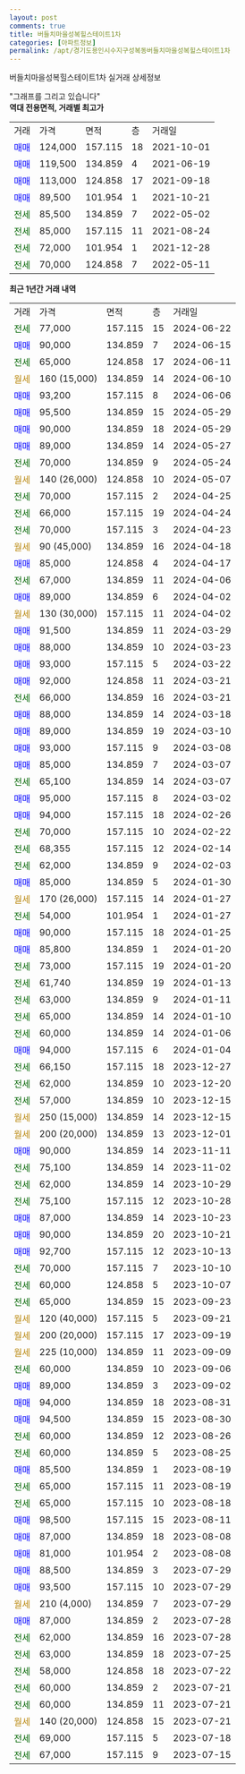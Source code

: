 ```yaml
---
layout: post
comments: true
title: 버들치마을성복힐스테이트1차
categories: [아파트정보]
permalink: /apt/경기도용인시수지구성복동버들치마을성복힐스테이트1차
---
```


버들치마을성복힐스테이트1차 실거래 상세정보

<script type="text/javascript">
  google.charts.load('current', {'packages':['line', 'corechart']});
  google.charts.setOnLoadCallback(drawChart);

  function drawChart() {
    var data = new google.visualization.DataTable();
    data.addColumn('date', '거래일');
    data.addColumn('number', "매매");
    data.addColumn('number', "전세");
    data.addColumn('number', "전매");

    data.addRows([[new Date(Date.parse("2024-06-22")), null, 77000, null], [new Date(Date.parse("2024-06-15")), 90000, null, null], [new Date(Date.parse("2024-06-11")), null, 65000, null], [new Date(Date.parse("2024-06-10")), null, null, null], [new Date(Date.parse("2024-06-06")), 93200, null, null], [new Date(Date.parse("2024-05-29")), 95500, null, null], [new Date(Date.parse("2024-05-29")), 90000, null, null], [new Date(Date.parse("2024-05-27")), 89000, null, null], [new Date(Date.parse("2024-05-24")), null, 70000, null], [new Date(Date.parse("2024-05-07")), null, null, null], [new Date(Date.parse("2024-04-25")), null, 70000, null], [new Date(Date.parse("2024-04-24")), null, 66000, null], [new Date(Date.parse("2024-04-23")), null, 70000, null], [new Date(Date.parse("2024-04-18")), null, null, null], [new Date(Date.parse("2024-04-17")), 85000, null, null], [new Date(Date.parse("2024-04-06")), null, 67000, null], [new Date(Date.parse("2024-04-02")), 89000, null, null], [new Date(Date.parse("2024-04-02")), null, null, null], [new Date(Date.parse("2024-03-29")), 91500, null, null], [new Date(Date.parse("2024-03-23")), 88000, null, null], [new Date(Date.parse("2024-03-22")), 93000, null, null], [new Date(Date.parse("2024-03-21")), 92000, null, null], [new Date(Date.parse("2024-03-21")), null, 66000, null], [new Date(Date.parse("2024-03-18")), 88000, null, null], [new Date(Date.parse("2024-03-10")), 89000, null, null], [new Date(Date.parse("2024-03-08")), 93000, null, null], [new Date(Date.parse("2024-03-07")), 85000, null, null], [new Date(Date.parse("2024-03-07")), null, 65100, null], [new Date(Date.parse("2024-03-02")), 95000, null, null], [new Date(Date.parse("2024-02-26")), 94000, null, null], [new Date(Date.parse("2024-02-22")), null, 70000, null], [new Date(Date.parse("2024-02-14")), null, 68355, null], [new Date(Date.parse("2024-02-03")), null, 62000, null], [new Date(Date.parse("2024-01-30")), 85000, null, null], [new Date(Date.parse("2024-01-27")), null, null, null], [new Date(Date.parse("2024-01-27")), null, 54000, null], [new Date(Date.parse("2024-01-25")), 90000, null, null], [new Date(Date.parse("2024-01-20")), 85800, null, null], [new Date(Date.parse("2024-01-20")), null, 73000, null], [new Date(Date.parse("2024-01-13")), null, 61740, null], [new Date(Date.parse("2024-01-11")), null, 63000, null], [new Date(Date.parse("2024-01-10")), null, 65000, null], [new Date(Date.parse("2024-01-06")), null, 60000, null], [new Date(Date.parse("2024-01-04")), 94000, null, null], [new Date(Date.parse("2023-12-27")), null, 66150, null], [new Date(Date.parse("2023-12-20")), null, 62000, null], [new Date(Date.parse("2023-12-15")), null, 57000, null], [new Date(Date.parse("2023-12-15")), null, null, null], [new Date(Date.parse("2023-12-01")), null, null, null], [new Date(Date.parse("2023-11-11")), 90000, null, null], [new Date(Date.parse("2023-11-02")), null, 75100, null], [new Date(Date.parse("2023-10-29")), null, 62000, null], [new Date(Date.parse("2023-10-28")), null, 75100, null], [new Date(Date.parse("2023-10-23")), 87000, null, null], [new Date(Date.parse("2023-10-21")), 90000, null, null], [new Date(Date.parse("2023-10-13")), 92700, null, null], [new Date(Date.parse("2023-10-10")), null, 70000, null], [new Date(Date.parse("2023-10-07")), null, 60000, null], [new Date(Date.parse("2023-09-23")), null, 65000, null], [new Date(Date.parse("2023-09-21")), null, null, null], [new Date(Date.parse("2023-09-19")), null, null, null], [new Date(Date.parse("2023-09-09")), null, null, null], [new Date(Date.parse("2023-09-06")), null, 60000, null], [new Date(Date.parse("2023-09-02")), 89000, null, null], [new Date(Date.parse("2023-08-31")), 94000, null, null], [new Date(Date.parse("2023-08-30")), 94500, null, null], [new Date(Date.parse("2023-08-26")), null, 60000, null], [new Date(Date.parse("2023-08-25")), null, 60000, null], [new Date(Date.parse("2023-08-19")), 85500, null, null], [new Date(Date.parse("2023-08-19")), null, 65000, null], [new Date(Date.parse("2023-08-18")), null, 65000, null], [new Date(Date.parse("2023-08-11")), 98500, null, null], [new Date(Date.parse("2023-08-08")), 87000, null, null], [new Date(Date.parse("2023-08-08")), 81000, null, null], [new Date(Date.parse("2023-07-29")), 88500, null, null], [new Date(Date.parse("2023-07-29")), 93500, null, null], [new Date(Date.parse("2023-07-29")), null, null, null], [new Date(Date.parse("2023-07-28")), 87000, null, null], [new Date(Date.parse("2023-07-28")), null, 62000, null], [new Date(Date.parse("2023-07-25")), null, 63000, null], [new Date(Date.parse("2023-07-22")), null, 58000, null], [new Date(Date.parse("2023-07-21")), null, 60000, null], [new Date(Date.parse("2023-07-21")), null, 60000, null], [new Date(Date.parse("2023-07-21")), null, null, null], [new Date(Date.parse("2023-07-18")), null, 69000, null], [new Date(Date.parse("2023-07-15")), null, 67000, null]]);

    var options = {
      hAxis: {
        format: 'yyyy/MM/dd'
      },    
      lineWidth: 0,
      pointsVisible: true,    
      title: '최근 1년간 유형별 실거래가 분포',
      legend: { position: 'bottom' }
    };

    var formatter = new google.visualization.NumberFormat({pattern:'###,###'} );
    formatter.format(data, 1);
    formatter.format(data, 2);
    
    setTimeout(function() {
        var chart = new google.visualization.LineChart(document.getElementById('columnchart_material'));
        chart.draw(data, (options));
        document.getElementById('loading').style.display = 'none';
    }, 200);
  }
</script>


<div id="loading" style="z-index:20; display: block; margin-left: 0px">"그래프를 그리고 있습니다"</div>
<div id="columnchart_material" style="width: 95%; margin-left: 0px; display: block"></div>
<!-- contents start -->
<b>역대 전용면적, 거래별 최고가</b>
<table class="sortable">
    <tr>
      <td>거래</td>
      <td>가격</td>
      <td>면적</td>
      <td>층</td>
      <td>거래일</td>
    </tr>
        <tr>
          <td><a style="color: blue">매매</a></td>
          <td>124,000</td>
          <td>157.115</td>
          <td>18</td>
          <td>2021-10-01</td>
        </tr>            <tr>
          <td><a style="color: blue">매매</a></td>
          <td>119,500</td>
          <td>134.859</td>
          <td>4</td>
          <td>2021-06-19</td>
        </tr>            <tr>
          <td><a style="color: blue">매매</a></td>
          <td>113,000</td>
          <td>124.858</td>
          <td>17</td>
          <td>2021-09-18</td>
        </tr>            <tr>
          <td><a style="color: blue">매매</a></td>
          <td>89,500</td>
          <td>101.954</td>
          <td>1</td>
          <td>2021-10-21</td>
        </tr>        
        <tr>
              <td><a style="color: darkgreen">전세</a></td>
              <td>85,500</td>
              <td>134.859</td>
              <td>7</td>
              <td>2022-05-02</td>
            </tr>            <tr>
              <td><a style="color: darkgreen">전세</a></td>
              <td>85,000</td>
              <td>157.115</td>
              <td>11</td>
              <td>2021-08-24</td>
            </tr>            <tr>
              <td><a style="color: darkgreen">전세</a></td>
              <td>72,000</td>
              <td>101.954</td>
              <td>1</td>
              <td>2021-12-28</td>
            </tr>            <tr>
              <td><a style="color: darkgreen">전세</a></td>
              <td>70,000</td>
              <td>124.858</td>
              <td>7</td>
              <td>2022-05-11</td>
            </tr>        
    
</table>

<b>최근 1년간 거래 내역</b>

<table class="sortable">
    <tr>
      <td>거래</td>
      <td>가격</td>
      <td>면적</td>
      <td>층</td>
      <td>거래일</td>
    </tr>
    <tr>
      <td><a style="color: darkgreen">전세</a></td>
      <td>77,000</td>
      <td>157.115</td>
      <td>15</td>
      <td>2024-06-22</td>
    </tr>          <tr>
      <td><a style="color: blue">매매</a></td>
      <td>90,000</td>
      <td>134.859</td>
      <td>7</td>
      <td>2024-06-15</td>
    </tr>          <tr>
      <td><a style="color: darkgreen">전세</a></td>
      <td>65,000</td>
      <td>124.858</td>
      <td>17</td>
      <td>2024-06-11</td>
    </tr>          <tr>
      <td><a style="color: darkgoldenrod">월세</a></td>
      <td>160 (15,000)</td>
      <td>134.859</td>
      <td>14</td>
      <td>2024-06-10</td>
    </tr>          <tr>
      <td><a style="color: blue">매매</a></td>
      <td>93,200</td>
      <td>157.115</td>
      <td>8</td>
      <td>2024-06-06</td>
    </tr>          <tr>
      <td><a style="color: blue">매매</a></td>
      <td>95,500</td>
      <td>134.859</td>
      <td>15</td>
      <td>2024-05-29</td>
    </tr>          <tr>
      <td><a style="color: blue">매매</a></td>
      <td>90,000</td>
      <td>134.859</td>
      <td>18</td>
      <td>2024-05-29</td>
    </tr>          <tr>
      <td><a style="color: blue">매매</a></td>
      <td>89,000</td>
      <td>134.859</td>
      <td>14</td>
      <td>2024-05-27</td>
    </tr>          <tr>
      <td><a style="color: darkgreen">전세</a></td>
      <td>70,000</td>
      <td>134.859</td>
      <td>9</td>
      <td>2024-05-24</td>
    </tr>          <tr>
      <td><a style="color: darkgoldenrod">월세</a></td>
      <td>140 (26,000)</td>
      <td>124.858</td>
      <td>10</td>
      <td>2024-05-07</td>
    </tr>          <tr>
      <td><a style="color: darkgreen">전세</a></td>
      <td>70,000</td>
      <td>157.115</td>
      <td>2</td>
      <td>2024-04-25</td>
    </tr>          <tr>
      <td><a style="color: darkgreen">전세</a></td>
      <td>66,000</td>
      <td>157.115</td>
      <td>19</td>
      <td>2024-04-24</td>
    </tr>          <tr>
      <td><a style="color: darkgreen">전세</a></td>
      <td>70,000</td>
      <td>157.115</td>
      <td>3</td>
      <td>2024-04-23</td>
    </tr>          <tr>
      <td><a style="color: darkgoldenrod">월세</a></td>
      <td>90 (45,000)</td>
      <td>134.859</td>
      <td>16</td>
      <td>2024-04-18</td>
    </tr>          <tr>
      <td><a style="color: blue">매매</a></td>
      <td>85,000</td>
      <td>124.858</td>
      <td>4</td>
      <td>2024-04-17</td>
    </tr>          <tr>
      <td><a style="color: darkgreen">전세</a></td>
      <td>67,000</td>
      <td>134.859</td>
      <td>11</td>
      <td>2024-04-06</td>
    </tr>          <tr>
      <td><a style="color: blue">매매</a></td>
      <td>89,000</td>
      <td>134.859</td>
      <td>6</td>
      <td>2024-04-02</td>
    </tr>          <tr>
      <td><a style="color: darkgoldenrod">월세</a></td>
      <td>130 (30,000)</td>
      <td>157.115</td>
      <td>11</td>
      <td>2024-04-02</td>
    </tr>          <tr>
      <td><a style="color: blue">매매</a></td>
      <td>91,500</td>
      <td>134.859</td>
      <td>11</td>
      <td>2024-03-29</td>
    </tr>          <tr>
      <td><a style="color: blue">매매</a></td>
      <td>88,000</td>
      <td>134.859</td>
      <td>10</td>
      <td>2024-03-23</td>
    </tr>          <tr>
      <td><a style="color: blue">매매</a></td>
      <td>93,000</td>
      <td>157.115</td>
      <td>5</td>
      <td>2024-03-22</td>
    </tr>          <tr>
      <td><a style="color: blue">매매</a></td>
      <td>92,000</td>
      <td>124.858</td>
      <td>11</td>
      <td>2024-03-21</td>
    </tr>          <tr>
      <td><a style="color: darkgreen">전세</a></td>
      <td>66,000</td>
      <td>134.859</td>
      <td>16</td>
      <td>2024-03-21</td>
    </tr>          <tr>
      <td><a style="color: blue">매매</a></td>
      <td>88,000</td>
      <td>134.859</td>
      <td>14</td>
      <td>2024-03-18</td>
    </tr>          <tr>
      <td><a style="color: blue">매매</a></td>
      <td>89,000</td>
      <td>134.859</td>
      <td>19</td>
      <td>2024-03-10</td>
    </tr>          <tr>
      <td><a style="color: blue">매매</a></td>
      <td>93,000</td>
      <td>157.115</td>
      <td>9</td>
      <td>2024-03-08</td>
    </tr>          <tr>
      <td><a style="color: blue">매매</a></td>
      <td>85,000</td>
      <td>134.859</td>
      <td>7</td>
      <td>2024-03-07</td>
    </tr>          <tr>
      <td><a style="color: darkgreen">전세</a></td>
      <td>65,100</td>
      <td>134.859</td>
      <td>14</td>
      <td>2024-03-07</td>
    </tr>          <tr>
      <td><a style="color: blue">매매</a></td>
      <td>95,000</td>
      <td>157.115</td>
      <td>8</td>
      <td>2024-03-02</td>
    </tr>          <tr>
      <td><a style="color: blue">매매</a></td>
      <td>94,000</td>
      <td>157.115</td>
      <td>18</td>
      <td>2024-02-26</td>
    </tr>          <tr>
      <td><a style="color: darkgreen">전세</a></td>
      <td>70,000</td>
      <td>157.115</td>
      <td>10</td>
      <td>2024-02-22</td>
    </tr>          <tr>
      <td><a style="color: darkgreen">전세</a></td>
      <td>68,355</td>
      <td>157.115</td>
      <td>12</td>
      <td>2024-02-14</td>
    </tr>          <tr>
      <td><a style="color: darkgreen">전세</a></td>
      <td>62,000</td>
      <td>134.859</td>
      <td>9</td>
      <td>2024-02-03</td>
    </tr>          <tr>
      <td><a style="color: blue">매매</a></td>
      <td>85,000</td>
      <td>134.859</td>
      <td>5</td>
      <td>2024-01-30</td>
    </tr>          <tr>
      <td><a style="color: darkgoldenrod">월세</a></td>
      <td>170 (26,000)</td>
      <td>157.115</td>
      <td>14</td>
      <td>2024-01-27</td>
    </tr>          <tr>
      <td><a style="color: darkgreen">전세</a></td>
      <td>54,000</td>
      <td>101.954</td>
      <td>1</td>
      <td>2024-01-27</td>
    </tr>          <tr>
      <td><a style="color: blue">매매</a></td>
      <td>90,000</td>
      <td>157.115</td>
      <td>18</td>
      <td>2024-01-25</td>
    </tr>          <tr>
      <td><a style="color: blue">매매</a></td>
      <td>85,800</td>
      <td>134.859</td>
      <td>1</td>
      <td>2024-01-20</td>
    </tr>          <tr>
      <td><a style="color: darkgreen">전세</a></td>
      <td>73,000</td>
      <td>157.115</td>
      <td>19</td>
      <td>2024-01-20</td>
    </tr>          <tr>
      <td><a style="color: darkgreen">전세</a></td>
      <td>61,740</td>
      <td>134.859</td>
      <td>19</td>
      <td>2024-01-13</td>
    </tr>          <tr>
      <td><a style="color: darkgreen">전세</a></td>
      <td>63,000</td>
      <td>134.859</td>
      <td>9</td>
      <td>2024-01-11</td>
    </tr>          <tr>
      <td><a style="color: darkgreen">전세</a></td>
      <td>65,000</td>
      <td>134.859</td>
      <td>14</td>
      <td>2024-01-10</td>
    </tr>          <tr>
      <td><a style="color: darkgreen">전세</a></td>
      <td>60,000</td>
      <td>134.859</td>
      <td>14</td>
      <td>2024-01-06</td>
    </tr>          <tr>
      <td><a style="color: blue">매매</a></td>
      <td>94,000</td>
      <td>157.115</td>
      <td>6</td>
      <td>2024-01-04</td>
    </tr>          <tr>
      <td><a style="color: darkgreen">전세</a></td>
      <td>66,150</td>
      <td>157.115</td>
      <td>18</td>
      <td>2023-12-27</td>
    </tr>          <tr>
      <td><a style="color: darkgreen">전세</a></td>
      <td>62,000</td>
      <td>134.859</td>
      <td>10</td>
      <td>2023-12-20</td>
    </tr>          <tr>
      <td><a style="color: darkgreen">전세</a></td>
      <td>57,000</td>
      <td>134.859</td>
      <td>10</td>
      <td>2023-12-15</td>
    </tr>          <tr>
      <td><a style="color: darkgoldenrod">월세</a></td>
      <td>250 (15,000)</td>
      <td>134.859</td>
      <td>14</td>
      <td>2023-12-15</td>
    </tr>          <tr>
      <td><a style="color: darkgoldenrod">월세</a></td>
      <td>200 (20,000)</td>
      <td>134.859</td>
      <td>13</td>
      <td>2023-12-01</td>
    </tr>          <tr>
      <td><a style="color: blue">매매</a></td>
      <td>90,000</td>
      <td>134.859</td>
      <td>14</td>
      <td>2023-11-11</td>
    </tr>          <tr>
      <td><a style="color: darkgreen">전세</a></td>
      <td>75,100</td>
      <td>134.859</td>
      <td>14</td>
      <td>2023-11-02</td>
    </tr>          <tr>
      <td><a style="color: darkgreen">전세</a></td>
      <td>62,000</td>
      <td>134.859</td>
      <td>14</td>
      <td>2023-10-29</td>
    </tr>          <tr>
      <td><a style="color: darkgreen">전세</a></td>
      <td>75,100</td>
      <td>157.115</td>
      <td>12</td>
      <td>2023-10-28</td>
    </tr>          <tr>
      <td><a style="color: blue">매매</a></td>
      <td>87,000</td>
      <td>134.859</td>
      <td>14</td>
      <td>2023-10-23</td>
    </tr>          <tr>
      <td><a style="color: blue">매매</a></td>
      <td>90,000</td>
      <td>134.859</td>
      <td>20</td>
      <td>2023-10-21</td>
    </tr>          <tr>
      <td><a style="color: blue">매매</a></td>
      <td>92,700</td>
      <td>157.115</td>
      <td>12</td>
      <td>2023-10-13</td>
    </tr>          <tr>
      <td><a style="color: darkgreen">전세</a></td>
      <td>70,000</td>
      <td>157.115</td>
      <td>7</td>
      <td>2023-10-10</td>
    </tr>          <tr>
      <td><a style="color: darkgreen">전세</a></td>
      <td>60,000</td>
      <td>124.858</td>
      <td>5</td>
      <td>2023-10-07</td>
    </tr>          <tr>
      <td><a style="color: darkgreen">전세</a></td>
      <td>65,000</td>
      <td>134.859</td>
      <td>15</td>
      <td>2023-09-23</td>
    </tr>          <tr>
      <td><a style="color: darkgoldenrod">월세</a></td>
      <td>120 (40,000)</td>
      <td>157.115</td>
      <td>5</td>
      <td>2023-09-21</td>
    </tr>          <tr>
      <td><a style="color: darkgoldenrod">월세</a></td>
      <td>200 (20,000)</td>
      <td>157.115</td>
      <td>17</td>
      <td>2023-09-19</td>
    </tr>          <tr>
      <td><a style="color: darkgoldenrod">월세</a></td>
      <td>225 (10,000)</td>
      <td>134.859</td>
      <td>11</td>
      <td>2023-09-09</td>
    </tr>          <tr>
      <td><a style="color: darkgreen">전세</a></td>
      <td>60,000</td>
      <td>134.859</td>
      <td>10</td>
      <td>2023-09-06</td>
    </tr>          <tr>
      <td><a style="color: blue">매매</a></td>
      <td>89,000</td>
      <td>134.859</td>
      <td>3</td>
      <td>2023-09-02</td>
    </tr>          <tr>
      <td><a style="color: blue">매매</a></td>
      <td>94,000</td>
      <td>134.859</td>
      <td>18</td>
      <td>2023-08-31</td>
    </tr>          <tr>
      <td><a style="color: blue">매매</a></td>
      <td>94,500</td>
      <td>134.859</td>
      <td>15</td>
      <td>2023-08-30</td>
    </tr>          <tr>
      <td><a style="color: darkgreen">전세</a></td>
      <td>60,000</td>
      <td>134.859</td>
      <td>12</td>
      <td>2023-08-26</td>
    </tr>          <tr>
      <td><a style="color: darkgreen">전세</a></td>
      <td>60,000</td>
      <td>134.859</td>
      <td>5</td>
      <td>2023-08-25</td>
    </tr>          <tr>
      <td><a style="color: blue">매매</a></td>
      <td>85,500</td>
      <td>134.859</td>
      <td>1</td>
      <td>2023-08-19</td>
    </tr>          <tr>
      <td><a style="color: darkgreen">전세</a></td>
      <td>65,000</td>
      <td>157.115</td>
      <td>11</td>
      <td>2023-08-19</td>
    </tr>          <tr>
      <td><a style="color: darkgreen">전세</a></td>
      <td>65,000</td>
      <td>157.115</td>
      <td>10</td>
      <td>2023-08-18</td>
    </tr>          <tr>
      <td><a style="color: blue">매매</a></td>
      <td>98,500</td>
      <td>157.115</td>
      <td>15</td>
      <td>2023-08-11</td>
    </tr>          <tr>
      <td><a style="color: blue">매매</a></td>
      <td>87,000</td>
      <td>134.859</td>
      <td>18</td>
      <td>2023-08-08</td>
    </tr>          <tr>
      <td><a style="color: blue">매매</a></td>
      <td>81,000</td>
      <td>101.954</td>
      <td>2</td>
      <td>2023-08-08</td>
    </tr>          <tr>
      <td><a style="color: blue">매매</a></td>
      <td>88,500</td>
      <td>134.859</td>
      <td>3</td>
      <td>2023-07-29</td>
    </tr>          <tr>
      <td><a style="color: blue">매매</a></td>
      <td>93,500</td>
      <td>157.115</td>
      <td>10</td>
      <td>2023-07-29</td>
    </tr>          <tr>
      <td><a style="color: darkgoldenrod">월세</a></td>
      <td>210 (4,000)</td>
      <td>134.859</td>
      <td>7</td>
      <td>2023-07-29</td>
    </tr>          <tr>
      <td><a style="color: blue">매매</a></td>
      <td>87,000</td>
      <td>134.859</td>
      <td>2</td>
      <td>2023-07-28</td>
    </tr>          <tr>
      <td><a style="color: darkgreen">전세</a></td>
      <td>62,000</td>
      <td>134.859</td>
      <td>16</td>
      <td>2023-07-28</td>
    </tr>          <tr>
      <td><a style="color: darkgreen">전세</a></td>
      <td>63,000</td>
      <td>134.859</td>
      <td>18</td>
      <td>2023-07-25</td>
    </tr>          <tr>
      <td><a style="color: darkgreen">전세</a></td>
      <td>58,000</td>
      <td>124.858</td>
      <td>18</td>
      <td>2023-07-22</td>
    </tr>          <tr>
      <td><a style="color: darkgreen">전세</a></td>
      <td>60,000</td>
      <td>134.859</td>
      <td>2</td>
      <td>2023-07-21</td>
    </tr>          <tr>
      <td><a style="color: darkgreen">전세</a></td>
      <td>60,000</td>
      <td>134.859</td>
      <td>11</td>
      <td>2023-07-21</td>
    </tr>          <tr>
      <td><a style="color: darkgoldenrod">월세</a></td>
      <td>140 (20,000)</td>
      <td>124.858</td>
      <td>15</td>
      <td>2023-07-21</td>
    </tr>          <tr>
      <td><a style="color: darkgreen">전세</a></td>
      <td>69,000</td>
      <td>157.115</td>
      <td>5</td>
      <td>2023-07-18</td>
    </tr>          <tr>
      <td><a style="color: darkgreen">전세</a></td>
      <td>67,000</td>
      <td>157.115</td>
      <td>9</td>
      <td>2023-07-15</td>
    </tr>      </table>
<!-- contents end -->    

